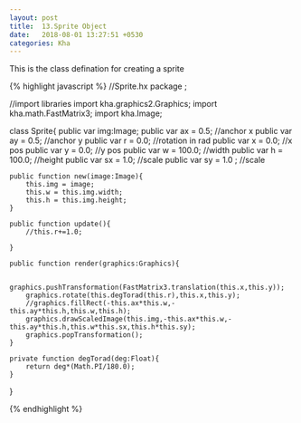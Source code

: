 ```yaml
---
layout: post
title:  13.Sprite Object
date:   2018-08-01 13:27:51 +0530
categories: Kha
---
```



This is the class defination for creating a sprite

{% highlight javascript %}
//Sprite.hx
package ;


//import libraries
import kha.graphics2.Graphics;
import kha.math.FastMatrix3;
import kha.Image;

class  Sprite{
	public var img:Image;
	public var ax = 0.5; //anchor x
	public var ay = 0.5; //anchor y
	public var r = 0.0; //rotation in rad
	public var x = 0.0;    //x pos
	public var y = 0.0;    //y pos
	public var w = 100.0;    //width 
	public var h = 100.0;  //height
	public var sx = 1.0;   //scale
	public var sy = 1.0 ;  //scale

	public function new(image:Image){
		this.img = image;
		this.w = this.img.width;
		this.h = this.img.height;
	}

	public function update(){
		//this.r+=1.0;
	
	}

	public function render(graphics:Graphics){

		graphics.pushTransformation(FastMatrix3.translation(this.x,this.y));
		graphics.rotate(this.degTorad(this.r),this.x,this.y);
		//graphics.fillRect(-this.ax*this.w,-this.ay*this.h,this.w,this.h);
		graphics.drawScaledImage(this.img,-this.ax*this.w,-this.ay*this.h,this.w*this.sx,this.h*this.sy);
		graphics.popTransformation();
	}

	private function degTorad(deg:Float){
		return deg*(Math.PI/180.0);
	}
}

{% endhighlight %}



